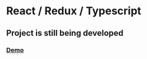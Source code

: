 <h1>React / Redux / Typescript</h1>
<h2>Project is still being developed</h1>
<h3><a target="_blank" href="https://bitrader-review4.netlify.app/">Demo</a></h1>
